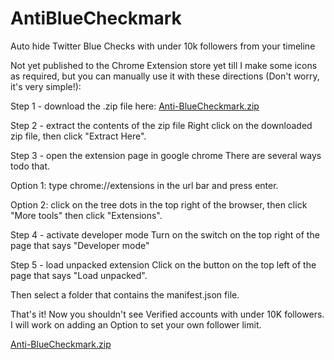 # AntiBlueCheckmark
Auto hide Twitter Blue Checks with under 10k followers from your timeline

Not yet published to the Chrome Extension store yet till I make some icons as required, but you can manually use it with these directions (Don't worry, it's very simple!):

Step 1 - download the .zip file here: [Anti-BlueCheckmark.zip](https://github.com/wolfrage76/AntiBlueCheckmark/files/11327422/Anti-BlueCheckmark.zip)

Step 2 - extract the contents of the zip file
Right click on the downloaded zip file, then click "Extract Here".

Step 3 - open the extension page in google chrome
  There are several ways todo that.

  Option 1: type chrome://extensions in the url bar and press enter.

  Option 2: click on the tree dots in the top right of the browser, then click "More tools" then click "Extensions".

Step 4 - activate developer mode
Turn on the switch on the top right of the page that says "Developer mode"

Step 5 - load unpacked extension
Click on the button on the top left of the page that says "Load unpacked".

Then select a folder that contains the manifest.json file.

That's it!  Now you shouldn't see Verified accounts with under 10K followers.  I will work on adding an Option to set your own follower limit.

[Anti-BlueCheckmark.zip](https://github.com/wolfrage76/AntiBlueCheckmark/files/11327422/Anti-BlueCheckmark.zip)
